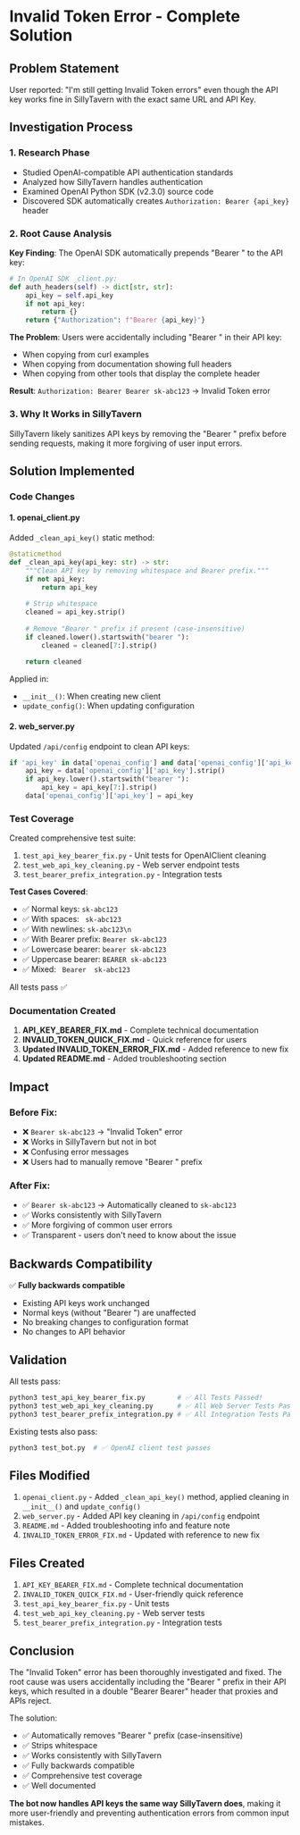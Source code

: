 # Invalid Token Error - Complete Solution

## Problem Statement

User reported: "I'm still getting Invalid Token errors" even though the API key works fine in SillyTavern with the exact same URL and API Key.

## Investigation Process

### 1. Research Phase
- Studied OpenAI-compatible API authentication standards
- Analyzed how SillyTavern handles authentication
- Examined OpenAI Python SDK (v2.3.0) source code
- Discovered SDK automatically creates `Authorization: Bearer {api_key}` header

### 2. Root Cause Analysis

**Key Finding**: The OpenAI SDK automatically prepends "Bearer " to the API key:
```python
# In OpenAI SDK _client.py:
def auth_headers(self) -> dict[str, str]:
    api_key = self.api_key
    if not api_key:
        return {}
    return {"Authorization": f"Bearer {api_key}"}
```

**The Problem**: Users were accidentally including "Bearer " in their API key:
- When copying from curl examples
- When copying from documentation showing full headers
- When copying from other tools that display the complete header

**Result**: `Authorization: Bearer Bearer sk-abc123` → Invalid Token error

### 3. Why It Works in SillyTavern

SillyTavern likely sanitizes API keys by removing the "Bearer " prefix before sending requests, making it more forgiving of user input errors.

## Solution Implemented

### Code Changes

#### 1. openai_client.py
Added `_clean_api_key()` static method:
```python
@staticmethod
def _clean_api_key(api_key: str) -> str:
    """Clean API key by removing whitespace and Bearer prefix."""
    if not api_key:
        return api_key
    
    # Strip whitespace
    cleaned = api_key.strip()
    
    # Remove "Bearer " prefix if present (case-insensitive)
    if cleaned.lower().startswith("bearer "):
        cleaned = cleaned[7:].strip()
    
    return cleaned
```

Applied in:
- `__init__()`: When creating new client
- `update_config()`: When updating configuration

#### 2. web_server.py
Updated `/api/config` endpoint to clean API keys:
```python
if 'api_key' in data['openai_config'] and data['openai_config']['api_key'] != '***HIDDEN***':
    api_key = data['openai_config']['api_key'].strip()
    if api_key.lower().startswith("bearer "):
        api_key = api_key[7:].strip()
    data['openai_config']['api_key'] = api_key
```

### Test Coverage

Created comprehensive test suite:
1. `test_api_key_bearer_fix.py` - Unit tests for OpenAIClient cleaning
2. `test_web_api_key_cleaning.py` - Web server endpoint tests
3. `test_bearer_prefix_integration.py` - Integration tests

**Test Cases Covered**:
- ✅ Normal keys: `sk-abc123`
- ✅ With spaces: `  sk-abc123  `
- ✅ With newlines: `sk-abc123\n`
- ✅ With Bearer prefix: `Bearer sk-abc123`
- ✅ Lowercase bearer: `bearer sk-abc123`
- ✅ Uppercase bearer: `BEARER sk-abc123`
- ✅ Mixed: `  Bearer  sk-abc123  `

All tests pass ✅

### Documentation Created

1. **API_KEY_BEARER_FIX.md** - Complete technical documentation
2. **INVALID_TOKEN_QUICK_FIX.md** - Quick reference for users
3. **Updated INVALID_TOKEN_ERROR_FIX.md** - Added reference to new fix
4. **Updated README.md** - Added troubleshooting section

## Impact

### Before Fix:
- ❌ `Bearer sk-abc123` → "Invalid Token" error
- ❌ Works in SillyTavern but not in bot
- ❌ Confusing error messages
- ❌ Users had to manually remove "Bearer " prefix

### After Fix:
- ✅ `Bearer sk-abc123` → Automatically cleaned to `sk-abc123`
- ✅ Works consistently with SillyTavern
- ✅ More forgiving of common user errors
- ✅ Transparent - users don't need to know about the issue

## Backwards Compatibility

✅ **Fully backwards compatible**
- Existing API keys work unchanged
- Normal keys (without "Bearer ") are unaffected
- No breaking changes to configuration format
- No changes to API behavior

## Validation

All tests pass:
```bash
python3 test_api_key_bearer_fix.py        # ✅ All Tests Passed!
python3 test_web_api_key_cleaning.py      # ✅ All Web Server Tests Passed!
python3 test_bearer_prefix_integration.py # ✅ All Integration Tests Passed!
```

Existing tests also pass:
```bash
python3 test_bot.py  # ✅ OpenAI client test passes
```

## Files Modified

1. `openai_client.py` - Added `_clean_api_key()` method, applied cleaning in `__init__()` and `update_config()`
2. `web_server.py` - Added API key cleaning in `/api/config` endpoint
3. `README.md` - Added troubleshooting info and feature note
4. `INVALID_TOKEN_ERROR_FIX.md` - Updated with reference to new fix

## Files Created

1. `API_KEY_BEARER_FIX.md` - Complete technical documentation
2. `INVALID_TOKEN_QUICK_FIX.md` - User-friendly quick reference
3. `test_api_key_bearer_fix.py` - Unit tests
4. `test_web_api_key_cleaning.py` - Web server tests
5. `test_bearer_prefix_integration.py` - Integration tests

## Conclusion

The "Invalid Token" error has been thoroughly investigated and fixed. The root cause was users accidentally including the "Bearer " prefix in their API keys, which resulted in a double "Bearer Bearer" header that proxies and APIs reject.

The solution:
- ✅ Automatically removes "Bearer " prefix (case-insensitive)
- ✅ Strips whitespace
- ✅ Works consistently with SillyTavern
- ✅ Fully backwards compatible
- ✅ Comprehensive test coverage
- ✅ Well documented

**The bot now handles API keys the same way SillyTavern does**, making it more user-friendly and preventing authentication errors from common input mistakes.
